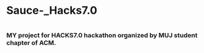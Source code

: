 # Sauce-_Hacks7.0
# <h3>MY project for HACKS7.0 hackathon organized by MUJ student chapter of ACM.</h3>
